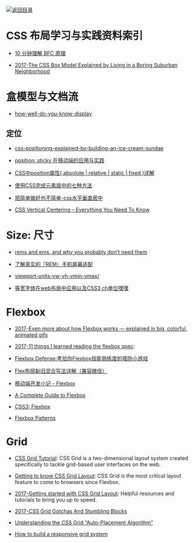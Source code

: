 [![返回目录](https://parg.co/UGo)](https://parg.co/b4z) 
 
 

# CSS 布局学习与实践资料索引

- [10 分钟理解 BFC 原理](https://parg.co/bOg)

- [2017-The CSS Box Model Explained by Living in a Boring Suburban Neighborhood](https://parg.co/bhN)

# 盒模型与文档流

- [how-well-do-you-know-display](https://www.chenhuijing.com/blog/how-well-do-you-know-display/#a-responsive-numeric-stepper)


## 定位

- [css-positioning-explained-by-building-an-ice-cream-sundae](https://medium.freecodecamp.com/css-positioning-explained-by-building-an-ice-cream-sundae-831cb884bfa9#.1l7m0fcao)

- [position: sticky 在移动端的应用与实践](https://fe.ele.me/position-sticky-zai-yi-dong-duan-de-ying-yong-yu-shi-jian/?utm_source=tuicool&utm_medium=referral)

- [CSS中position属性( absolute | relative | static | fixed )详解](http://blog.csdn.net/chen_zw/article/details/8741365)

- [使用CSS完成元素居中的七种方法 ](http://www.zcfy.cc/article/439)

- [把简单做好也不简单-css水平垂直居中](http://www.tuicool.com/articles/VrQzya)

- [CSS Vertical Centering – Everything You Need To Know](http://webdesignerwall.com/tutorials/css-vertical-centering-everything-need-know)


# Size: 尺寸


- [rems and ems, and why you probably don’t need them](https://parg.co/b4k)

- [了解真实的『REM』手机屏幕适配](https://github.com/hbxeagle/rem/blob/master/README.md)

- [viewport-units-vw-vh-vmin-vmax/](https://web-design-weekly.com/2014/11/18/viewport-units-vw-vh-vmin-vmax/)

- [等宽字体在web布局中应用以及CSS3 ch单位嘿嘿](http://www.zhangxinxu.com/wordpress/2016/07/monospaced-font-css3-ch-unit/?utm_source=tuicool&utm_medium=referral)




# Flexbox

- [2017-Even more about how Flexbox works — explained in big, colorful, animated gifs](https://medium.freecodecamp.com/even-more-about-how-flexbox-works-explained-in-big-colorful-animated-gifs-a5a74812b053#.sxvzh9wcc)

- [2017-11 things I learned reading the flexbox spec](https://parg.co/bJJ): 

- [Flexbox Defense:考验你Flexbox技能熟练度的塔防小游戏](http://www.flexboxdefense.com/)

- [Flex布局新旧混合写法详解（兼容微信）](http://www.ccwebsite.com/flex-layout-old-and-new-compatible/?utm_source=tuicool&utm_medium=referral)

- [移动端开发小记 - Flexbox](http://taobaofed.org/blog/2015/11/11/flexbox-in-mobile-web/?utm_source=tuicool&utm_medium=referral)

- [A Complete Guide to Flexbox](https://css-tricks.com/snippets/css/a-guide-to-flexbox/)

- [CSS3: Flexbox](http://book.mixu.net/css/4-flexbox.html)

- [Flexbox Patterns](http://www.flexboxpatterns.com/feature-list)



# Grid

- [CSS Grid Tutorial](https://tympanus.net/codrops/css_reference/grid/): CSS Grid is a two-dimensional layout system created specifically to tackle grid-based user interfaces on the web.


- [Getting to know CSS Grid Layout](https://cm.engineering/getting-to-know-css-grid-layout-818e43ca71a5): CSS Grid is the most critical layout feature to come to browsers since Flexbox.

- [2017-Getting started with CSS Grid Layout](https://parg.co/bNW): Helpful resources and tutorials to bring you up to speed.

- [2017-CSS Grid Gotchas And Stumbling Blocks](https://parg.co/Umq)

- [Understanding the CSS Grid “Auto-Placement Algorithm”](http://www.tuicool.com/articles/uqAJFvn)

- [How to build a responsive grid system](https://zellwk.com/blog/responsive-grid-system/)


